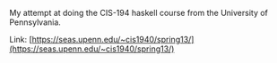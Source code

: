 My attempt at doing the CIS-194 haskell course from the University of Pennsylvania.

Link: [https://seas.upenn.edu/~cis1940/spring13/](https://seas.upenn.edu/~cis1940/spring13/)
